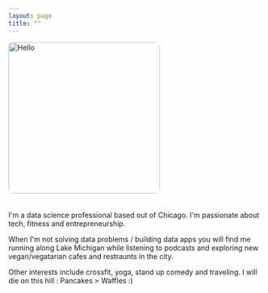 ```yaml
---
layout: page
title: ""
---
```


<img src="images/profile.png" alt="Hello" class="inline" width="300" style="border-radius: 8px; margin-bottom: 20px;"/>

I'm a data science professional based out of Chicago. I'm passionate about tech, fitness and entrepreneurship.

When I'm not solving data problems / building data apps you will find me running along Lake Michigan while listening to podcasts and exploring new vegan/vegatarian cafes and restraunts in the city.

Other interests include crossfit, yoga, stand up comedy and traveling. I will die on this hill : Pancakes > Waffles :)

